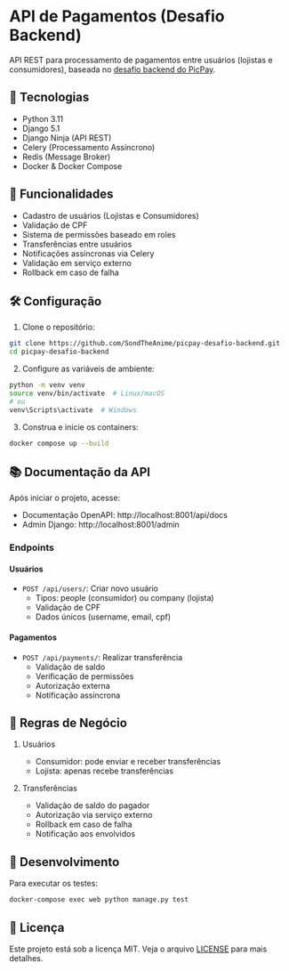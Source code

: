# API de Pagamentos (Desafio Backend)

API REST para processamento de pagamentos entre usuários (lojistas e consumidores), baseada no [desafio backend do PicPay](https://github.com/PicPay/picpay-desafio-backend).

## 🚀 Tecnologias

- Python 3.11
- Django 5.1
- Django Ninja (API REST)
- Celery (Processamento Assíncrono)
- Redis (Message Broker)
- Docker & Docker Compose

## 🎯 Funcionalidades

- Cadastro de usuários (Lojistas e Consumidores)
- Validação de CPF
- Sistema de permissões baseado em roles
- Transferências entre usuários
- Notificações assíncronas via Celery
- Validação em serviço externo
- Rollback em caso de falha

## 🛠️ Configuração

1. Clone o repositório:

```bash
git clone https://github.com/SondTheAnime/picpay-desafio-backend.git
cd picpay-desafio-backend
```

2. Configure as variáveis de ambiente:

```bash
python -m venv venv
source venv/bin/activate  # Linux/macOS
# ou
venv\Scripts\activate  # Windows
```

3. Construa e inicie os containers:

```bash
docker compose up --build
```


## 📚 Documentação da API

Após iniciar o projeto, acesse:
- Documentação OpenAPI: http://localhost:8001/api/docs
- Admin Django: http://localhost:8001/admin

### Endpoints

#### Usuários
- `POST /api/users/`: Criar novo usuário
  - Tipos: people (consumidor) ou company (lojista)
  - Validação de CPF
  - Dados únicos (username, email, cpf)

#### Pagamentos
- `POST /api/payments/`: Realizar transferência
  - Validação de saldo
  - Verificação de permissões
  - Autorização externa
  - Notificação assíncrona

## 🧪 Regras de Negócio

1. Usuários
   - Consumidor: pode enviar e receber transferências
   - Lojista: apenas recebe transferências

2. Transferências
   - Validação de saldo do pagador
   - Autorização via serviço externo
   - Rollback em caso de falha
   - Notificação aos envolvidos

## 🔧 Desenvolvimento

Para executar os testes:

```bash
docker-compose exec web python manage.py test
```

## 📝 Licença

Este projeto está sob a licença MIT. Veja o arquivo [LICENSE](LICENSE) para mais detalhes.
